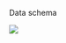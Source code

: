 Data schema
<body>
<img src = "[![image](https://user-images.githubusercontent.com/84625375/197409427-3257c567-0068-43f0-93be-003592be8bd9.png](https://sun9-53.userapi.com/impg/oWE_YR1WLS0N1MqBrvJZD-1fjlJfSGU0K5hP9A/mwamroQx-Oc.jpg?size=1044x572&quality=96&sign=227bbfcc84f08306796459e5187a639f&type=album))
">
 </body>
